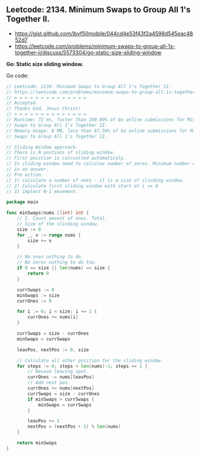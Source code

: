 ##  Leetcode: 2134. Minimum Swaps to Group All 1's Together II.

- https://gist.github.com/lbvf50mobile/044cd4e53f43f2a4598d545eac4852d7
- https://leetcode.com/problems/minimum-swaps-to-group-all-1s-together-ii/discuss/5573304/go-static-size-sliding-window

**Go: Static size sliding window.**

Go code:
```Go
// Leetcode: 2134. Minimum Swaps to Group All 1's Together II.
// https://leetcode.com/problems/minimum-swaps-to-group-all-1s-together-ii/?envType=daily-question&envId=2024-08-02
// = = = = = = = = = = = = = =
// Accepted.
// Thanks God, Jesus Christ!
// = = = = = = = = = = = = = =
// Runtime: 72 ms, faster than 100.00% of Go online submissions for Minimum
// Swaps to Group All 1's Together II.
// Memory Usage: 8 MB, less than 87.50% of Go online submissions for Minimum
// Swaps to Group All 1's Together II.

// Sliding Window approach.
// There is N postions of sliding window.
// First poistion is calcualted automaticaly.
// In sliding window need to calculae number of zeros. Minimum number of zeros
// in an answer.
// Pre action.
// 1) calculate a number of ones - it is a size of slinding window.
// 2) Calculate first sliding window with start at i == 0
// 3) implent N-1 movement.

package main

func minSwaps(nums []int) int {
	// 1. Count amount of ones. Total.
	// Size of the slinding window.
	size := 0
	for _, v := range nums {
		size += v
	}

	// No ones nothing to do.
	// No zeros nothing to do too.
	if 0 == size || len(nums) == size {
		return 0
	}

	currSwaps := 0
	minSwaps := size
	currOnes := 0

	for i := 0; i < size; i += 1 {
		currOnes += nums[i]
	}

	currSwaps = size - currOnes
	minSwaps = currSwaps

	leavPos, nextPos := 0, size

	// Calculate all other position for the sliding window.
	for steps := 0; steps < len(nums)-1; steps += 1 {
		// Revove leaving spot.
		currOnes -= nums[leavPos]
		// Add next pos.
		currOnes += nums[nextPos]
		currSwaps = size - currOnes
		if minSwaps > currSwaps {
			minSwaps = currSwaps
		}

		leavPos += 1
		nextPos = (nextPos + 1) % len(nums)
	}

	return minSwaps
}
```


